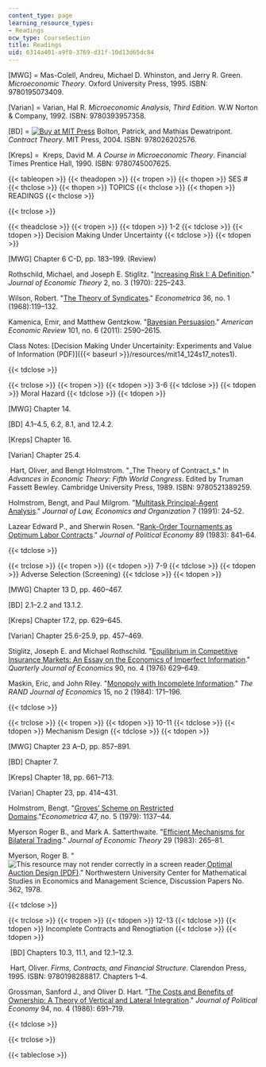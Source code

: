 ```yaml
---
content_type: page
learning_resource_types:
- Readings
ocw_type: CourseSection
title: Readings
uid: 6314a401-a9f8-3769-d31f-10d13d65dc84
---
```


\[MWG\] = Mas-Colell, Andreu, Michael D. Whinston, and Jerry R. Green. _Microeconomic Theory_. Oxford University Press, 1995. ISBN: 9780195073409.

\[Varian\] = Varian, Hal R. _Microeconomic Analysis, Third Edition_. W.W Norton & Company, 1992. ISBN: 9780393957358.

\[BD\] = [![Buy at MIT Press](/images/mp_logo.gif)](https://mitpress.mit.edu/9780262025768) Bolton, Patrick, and Mathias Dewatripont. _Contract Theory_. MIT Press, 2004. ISBN: 978026202576.

\[Kreps\] =  Kreps, David M. _A Course in Microeconomic Theory_. Financial Times Prentice Hall, 1990. ISBN: 9780745007625. 

{{< tableopen >}}
{{< theadopen >}}
{{< tropen >}}
{{< thopen >}}
SES #  
{{< thclose >}}
{{< thopen >}}
TOPICS
{{< thclose >}}
{{< thopen >}}
READINGS
{{< thclose >}}

{{< trclose >}}

{{< theadclose >}}
{{< tropen >}}
{{< tdopen >}}
1-2
{{< tdclose >}}
{{< tdopen >}}
Decision Making Under Uncertainty
{{< tdclose >}}
{{< tdopen >}}


\[MWG\] Chapter 6 C-D, pp. 183–199. (Review)

Rothschild, Michael, and Joseph E. Stiglitz. "[Increasing Risk I: A Definition](http://www.sciencedirect.com/science/article/pii/0022053170900384)." _Journal of Economic Theory_ 2, no. 3 (1970): 225–243.

Wilson, Robert. "[The Theory of Syndicates](http://www.jstor.org/stable/1909607?origin=crossref&seq=1#page_scan_tab_contents)." _Econometrica_ 36, no. 1 (1968):119–132.

Kamenica, Emir, and Matthew Gentzkow. "[Bayesian Persuasion](https://www.aeaweb.org/articles?id=10.1257/aer.101.6.2590)." _American Economic Review_ 101, no. 6 (2011): 2590–2615.

Class Notes: [Decision Making Under Uncertainity: Experiments and Value of Information (PDF)]({{< baseurl >}}/resources/mit14_124s17_notes1).


{{< tdclose >}}

{{< trclose >}}
{{< tropen >}}
{{< tdopen >}}
3-6
{{< tdclose >}}
{{< tdopen >}}
Moral Hazard
{{< tdclose >}}
{{< tdopen >}}


\[MWG\] Chapter 14.

\[BD\] 4.1–4.5, 6.2, 8.1, and 12.4.2.

\[Kreps\] Chapter 16.

\[Varian\] Chapter 25.4. 

 Hart, Oliver, and Bengt Holmstrom. "_The Theory of Contract_s." In _Advances in Economic Theory: Fifth World Congress_. Edited by Truman Fassett Bewley. Cambridge University Press, 1989. ISBN: 9780521389259.

Holmstrom, Bengt, and Paul Milgrom. "[Multitask Principal-Agent Analysis](https://www.jstor.org/stable/764957?seq=1#page_scan_tab_contents)." _Journal of Law, Economics and Organization_ 7 (1991): 24–52.

Lazear Edward P., and Sherwin Rosen. "[Rank-Order Tournaments as Optimum Labor Contracts](http://www.nber.org/papers/w0401)." _Journal of Political Economy_ 89 (1983): 841–64.


{{< tdclose >}}

{{< trclose >}}
{{< tropen >}}
{{< tdopen >}}
7-9
{{< tdclose >}}
{{< tdopen >}}
Adverse Selection (Screening)
{{< tdclose >}}
{{< tdopen >}}


\[MWG\] Chapter 13 D, pp. 460–467. 

\[BD\] 2.1–2.2 and 13.1.2.

\[Kreps\] Chapter 17.2, pp. 629–645.

\[Varian\] Chapter 25.6-25.9, pp. 457–469.

Stiglitz, Joseph E. and Michael Rothschild. "[Equilibrium in Competitive Insurance Markets: An Essay on the Economics of Imperfect Information](https://academiccommons.columbia.edu/catalog/ac:149360)." _Quarterly Journal of Economics_ 90, no. 4 (1976) 629–649.

Maskin, Eric, and John Riley. "[Monopoly with Incomplete Information](https://www.jstor.org/stable/2555674?seq=1#page_scan_tab_contents)." _The RAND Journal of Economics_ 15, no 2 (1984): 171–196.


{{< tdclose >}}

{{< trclose >}}
{{< tropen >}}
{{< tdopen >}}
10-11
{{< tdclose >}}
{{< tdopen >}}
Mechanism Design
{{< tdclose >}}
{{< tdopen >}}


\[MWG\] Chapter 23 A–D, pp. 857–891.

\[BD\] Chapter 7.

\[Kreps\] Chapter 18, pp. 661–713.

\[Varian\] Chapter 23, pp. 414–431.

Holmstrom, Bengt. "[Groves’ Scheme on Restricted Domains](https://www.jstor.org/stable/1911954?seq=1#page_scan_tab_contents)."_Econometrica_ 47, no. 5 (1979): 1137–44.

Myerson Roger B., and Mark A. Satterthwaite. "[Efficient Mechanisms for Bilateral Trading](http://www.sciencedirect.com/science/article/pii/0022053183900480)." _Journal of Economic Theory_ 29 (1983): 265–81.

Myerson, Roger B. "![This resource may not render correctly in a screen reader.](/images/inacessible.gif)[Optimal Auction Design (PDF)](http://www.eecs.harvard.edu/~parkes/cs286r/spring07/papers/myerson.pdf)." Northwestern University Center for Mathematical Studies in Economics and Management Science, Discussion Papers No. 362, 1978.


{{< tdclose >}}

{{< trclose >}}
{{< tropen >}}
{{< tdopen >}}
12-13
{{< tdclose >}}
{{< tdopen >}}
Incomplete Contracts and Renogtiation
{{< tdclose >}}
{{< tdopen >}}


 \[BD\] Chapters 10.3, 11.1, and 12.1–12.3.

 Hart, Oliver. _Firms, Contracts, and Financial Structure_. Clarendon Press, 1995. ISBN: 9780198288817. Chapters 1–4. 

Grossman, Sanford J., and Oliver D. Hart. "[The Costs and Benefits of Ownership: A Theory of Vertical and Lateral Integration](http://www.journals.uchicago.edu/doi/abs/10.1086/261404)." _Journal of Political Economy_ 94, no. 4 (1986): 691–719.


{{< tdclose >}}

{{< trclose >}}

{{< tableclose >}}